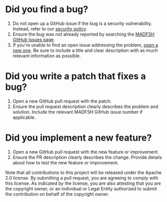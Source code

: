 # Did you find a bug?
1.	Do not open up a GitHub issue if the bug is a security vulnerability. Instead, refer to our [security policy](SECURITY.md).
2.	Ensure the bug was not already reported by searching the [MADFSH GitHub Issues page](https://github.com/FHIR/MADFSH/issues).
3.	If you're unable to find an open issue addressing the problem, [open a new one](https://github.com/FHIR/MADFSH/issues/new). Be sure to include a title and clear description with as much relevant information as possible. 

# Did you write a patch that fixes a bug?
1.	Open a new GitHub pull request with the patch.
2.	Ensure the pull request description clearly describes the problem and solution. Include the relevant MADFSH GitHub issue number if applicable.

# Did you implement a new feature?
1.	Open a new GitHub pull request with the new feature or improvement.
2.	Ensure the PR description clearly describes the change. Provide details about how to test the new feature or improvement.

Note that all contributions to this project will be released under the Apache 2.0 license. By submitting a pull request, you are agreeing to comply with this license. As indicated by the license, you are also attesting that you are the copyright owner, or an individual or Legal Entity authorized to submit the contribution on behalf of the copyright owner.
